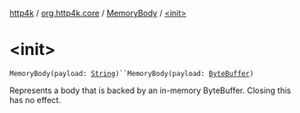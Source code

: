 [http4k](../../index.md) / [org.http4k.core](../index.md) / [MemoryBody](index.md) / [&lt;init&gt;](./-init-.md)

# &lt;init&gt;

`MemoryBody(payload: `[`String`](https://kotlinlang.org/api/latest/jvm/stdlib/kotlin/-string/index.html)`)``MemoryBody(payload: `[`ByteBuffer`](https://docs.oracle.com/javase/6/docs/api/java/nio/ByteBuffer.html)`)`

Represents a body that is backed by an in-memory ByteBuffer. Closing this has no effect.

